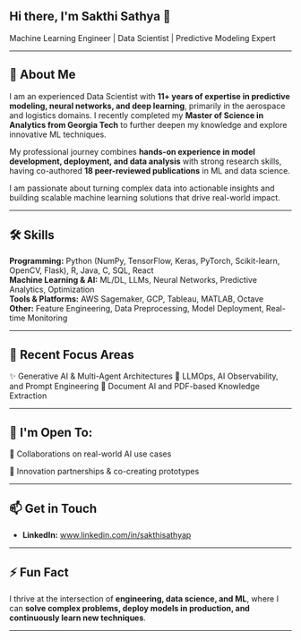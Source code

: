 
## Hi there, I'm Sakthi Sathya 👋  
Machine Learning Engineer | Data Scientist | Predictive Modeling Expert  

---

## 🌟 About Me
I am an experienced Data Scientist with **11+ years of expertise in predictive modeling, neural networks, and deep learning**, primarily in the aerospace and logistics domains. I recently completed my **Master of Science in Analytics from Georgia Tech** to further deepen my knowledge and explore innovative ML techniques.  

My professional journey combines **hands-on experience in model development, deployment, and data analysis** with strong research skills, having co-authored **18 peer-reviewed publications** in ML and data science.

I am passionate about turning complex data into actionable insights and building scalable machine learning solutions that drive real-world impact.


---

## 🛠️ Skills

**Programming:** Python (NumPy, TensorFlow, Keras, PyTorch, Scikit-learn, OpenCV, Flask), R, Java, C, SQL, React  
**Machine Learning & AI:** ML/DL, LLMs, Neural Networks, Predictive Analytics, Optimization  
**Tools & Platforms:** AWS Sagemaker, GCP, Tableau, MATLAB, Octave  
**Other:** Feature Engineering, Data Preprocessing, Model Deployment, Real-time Monitoring  

---
## 🔬 Recent Focus Areas
✨ Generative AI & Multi-Agent Architectures
🧩 LLMOps, AI Observability, and Prompt Engineering
📄 Document AI and PDF-based Knowledge Extraction

---
## 🎤 I'm Open To:

🤝 Collaborations on real-world AI use cases

🧪 Innovation partnerships & co-creating prototypes

---
## 📫 Get in Touch

- **LinkedIn:** www.linkedin.com/in/sakthisathyap 


---

## ⚡ Fun Fact
I thrive at the intersection of **engineering, data science, and ML**, where I can **solve complex problems, deploy models in production, and continuously learn new techniques**.

---



<!--
**sakthips12/sakthips12** is a ✨ _special_ ✨ repository because its `README.md` (this file) appears on your GitHub profile.

Here are some ideas to get you started:

- 🔭 I’m currently working on ...
- 🌱 I’m currently learning ...
- 👯 I’m looking to collaborate on ...
- 🤔 I’m looking for help with ...
- 💬 Ask me about ...
- 📫 How to reach me: ...
- 😄 Pronouns: ...
- ⚡ Fun fact: ...
-->
